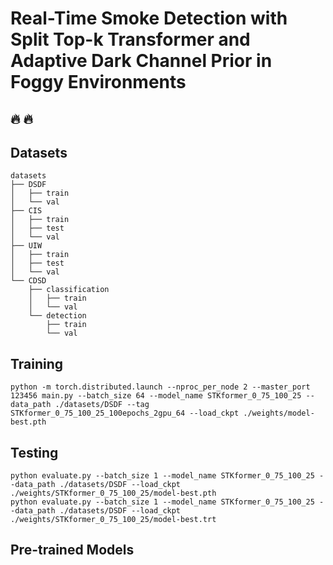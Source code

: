 # Real-Time Smoke Detection with Split Top-k Transformer and Adaptive Dark Channel Prior in Foggy Environments

## 🔥 🔥 

## Datasets
```
datasets
├── DSDF
│   ├── train
│   └── val
├── CIS
│   ├── train
│   ├── test
│   └── val
├── UIW
│   ├── train
│   ├── test
│   └── val
└── CDSD
    ├── classification
    │   ├── train
    │   └── val
    └── detection
        ├── train
        └── val
```

## Training
```
python -m torch.distributed.launch --nproc_per_node 2 --master_port 123456 main.py --batch_size 64 --model_name STKformer_0_75_100_25 --data_path ./datasets/DSDF --tag STKformer_0_75_100_25_100epochs_2gpu_64 --load_ckpt ./weights/model-best.pth
```

## Testing
```
python evaluate.py --batch_size 1 --model_name STKformer_0_75_100_25 --data_path ./datasets/DSDF --load_ckpt ./weights/STKformer_0_75_100_25/model-best.pth
python evaluate.py --batch_size 1 --model_name STKformer_0_75_100_25 --data_path ./datasets/DSDF --load_ckpt ./weights/STKformer_0_75_100_25/model-best.trt
```

## Pre-trained Models
